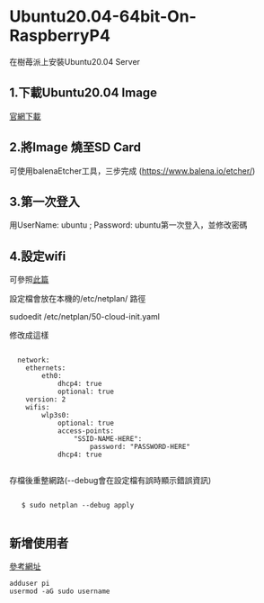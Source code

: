 # Ubuntu20.04-64bit-On-RaspberryP4
在樹苺派上安裝Ubuntu20.04 Server

<h2>1.下載Ubuntu20.04 Image</h2>

[官網下載](https://ubuntu.com/download/raspberry-pi)

<h2>2.將Image 燒至SD Card</h2>

可使用balenaEtcher工具，三步完成 (https://www.balena.io/etcher/)

<h2>3.第一次登入</h2>

用UserName: ubuntu ; Password: ubuntu第一次登入，並修改密碼

<h2>4.設定wifi</h2>

可參照[此篇](https://linuxconfig.org/ubuntu-20-04-connect-to-wifi-from-command-line)
  
  設定檔會放在本機的/etc/netplan/ 路徑
  
  sudoedit /etc/netplan/50-cloud-init.yaml
  
  修改成這樣
  
  <pre><code>
  network:
    ethernets:
        eth0:
            dhcp4: true
            optional: true
    version: 2
    wifis:
        wlp3s0:
            optional: true
            access-points:
                "SSID-NAME-HERE":
                    password: "PASSWORD-HERE"
            dhcp4: true
   </code></pre>
   
   存檔後重整網路(--debug會在設定檔有誤時顯示錯誤資訊)
   
   <pre><code>
   $ sudo netplan --debug apply
   </code></pre>

<h2>新增使用者</h2>

[參考網址](https://www.digitalocean.com/community/tutorials/how-to-create-a-sudo-user-on-ubuntu-quickstart)

<pre><code>adduser pi
usermod -aG sudo username</code></pre>
